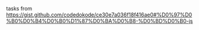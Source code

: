 tasks from https://gist.github.com/codedokode/ce30e7a036f18f416ae0#%D0%97%D0%B0%D0%B4%D0%B0%D1%87%D0%BA%D0%B8-%D0%BD%D0%B0-js